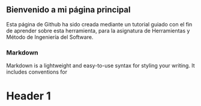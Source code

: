 ## Bienvenido a mi página principal

Esta página de Github ha sido creada mediante un tutorial guiado con el fin de aprender sobre esta herramienta, para la asignatura de Herramientas y Método de Ingeniería del Software.

### Markdown

Markdown is a lightweight and easy-to-use syntax for styling your writing. It includes conventions for

# Header 1
